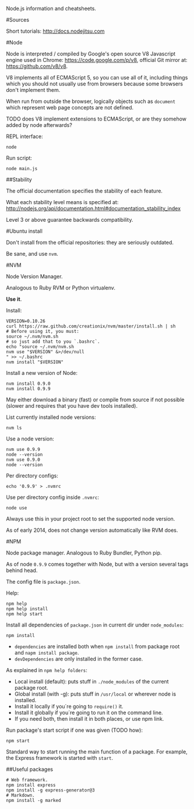 Node.js information and cheatsheets.

#Sources

Short tutorials: <http://docs.nodejitsu.com>

#Node

Node is interpreted / compiled by Google's open source V8 Javascript engine used in Chrome: <https://code.google.com/p/v8>, official Git mirror at: <https://github.com/v8/v8>.

V8 implements all of ECMAScript 5, so you can use all of it, including things which you should not usually use from browsers because some browsers don't implement them.

When run from outside the browser, logically objects such as `document` which represent web page concepts are not defined.

TODO does V8 implement extensions to ECMAScript, or are they somehow added by node afterwards?

REPL interface:

    node

Run script:

    node main.js

##Stability

The official documentation specifies the stability of each feature.

What each stability level means is specified at: <http://nodejs.org/api/documentation.html#documentation_stability_index>

Level 3 or above guarantee backwards compatibility.

#Ubuntu install

Don't install from the official repositories: they are seriously outdated.

Be sane, and use `nvm`.

#NVM

Node Version Manager.

Analogous to Ruby RVM or Python virtualenv.

**Use it**.

Install:

    VERSION=0.10.26
    curl https://raw.github.com/creationix/nvm/master/install.sh | sh
    # Before using it, you must:
    source ~/.nvm/nvm.sh
    # so just add that to you `.bashrc`.
    echo "source ~/.nvm/nvm.sh
    nvm use "$VERSION" &>/dev/null
    " >> ~/.bashrc
    nvm install "$VERSION"

Install a new version of Node:

    nvm install 0.9.0
    nvm install 0.9.9

May either download a binary (fast) or compile from source if not possible (slower and requires that you have dev tools installed).

List currently installed node versions:

    nvm ls

Use a node version:

    nvm use 0.9.9
    node --version
    nvm use 0.9.0
    node --version

Per directory configs:

    echo '0.9.9' > .nvmrc

Use per directory config inside `.nvmrc`:

    node use

Always use this in your project root to set the supported node version.

As of early 2014, does not change version automatically like RVM does.

#NPM

Node package manager. Analogous to Ruby Bundler, Python pip.

As of node `0.9.9` comes together with Node, but with a version several tags behind head.

The config file is `package.json`.

Help:

    npm help
    npm help install
    npm help start

Install all dependencies of `package.json` in current dir under `node_modules`:

    npm install

- `dependencies` are installed both when `npm install` from package root and `napm install package`.
- `devDependencies` are only installed in the former case.

As explained in `npm help folders`:

- Local install (default): puts stuff in `./node_modules` of the current package root.
- Global install (with -g): puts stuff in `/usr/local` or wherever node is installed.
- Install it locally if you´re going to `require()` it.
- Install it globally if you´re going to run it on the command line.
- If you need both, then install it in both places, or use npm link.

Run package's start script if one was given (TODO how):

    npm start

Standard way to start running the main function of a package. For example, the Express framework is started with `start`.

##Useful packages

    # Web framework.
    npm install express
    npm install -g express-generator@3
    # Markdown.
    npm install -g marked
